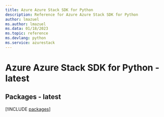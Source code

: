 ```yaml
---
title: Azure Azure Stack SDK for Python
description: Reference for Azure Azure Stack SDK for Python
author: lmazuel
ms.author: lmazuel
ms.data: 01/18/2023
ms.topic: reference
ms.devlang: python
ms.service: azurestack
---
```

# Azure Azure Stack SDK for Python - latest
## Packages - latest
[!INCLUDE [packages](azure-stack-index.md)]
